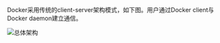 Docker采用传统的client-server架构模式，如下图。用户通过Docker client与Docker daemon建立通信。

![总体架构](https://github.com/WhiteGoing/picture/blob/master/Screenshot%20from%202017-10-12%2010-18-28.png)

